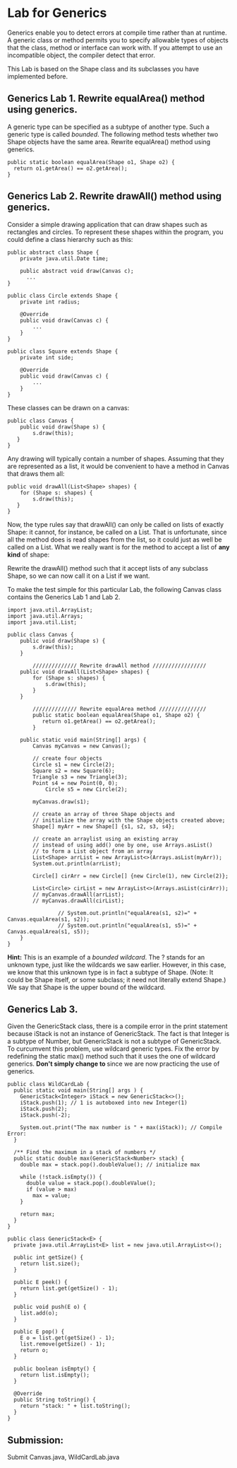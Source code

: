 
# Lab for Generics

Generics enable you to detect errors at compile time rather than at runtime. A generic class or method permits you to specify allowable types of objects that the class, method or interface can work with. If you attempt to use an incompatible object, the compiler detect that error.

This Lab is based on the Shape class and its subclasses you have implemented before.

## Generics Lab 1. Rewrite equalArea() method using generics.

A generic type can be specified as a subtype of another type. Such a generic type is called _bounded_.  The following method tests whether two Shape objects have the same area. Rewrite equalArea() method using generics.

```
public static boolean equalArea(Shape o1, Shape o2) {
  return o1.getArea() == o2.getArea();
}
```



## Generics Lab 2. Rewrite drawAll() method using generics.
Consider a simple drawing application that can draw shapes such as rectangles and circles. To represent these shapes within the program, you could define a class hierarchy such as this:

```
public abstract class Shape {
    private java.util.Date time;

    public abstract void draw(Canvas c);
      ...
}

public class Circle extends Shape {
    private int radius;

    @Override
    public void draw(Canvas c) {
        ...
    }
}

public class Square extends Shape {
    private int side;

    @Override
    public void draw(Canvas c) {
        ...
    }
}
```

These classes can be drawn on a canvas:

```
public class Canvas {
    public void draw(Shape s) {
        s.draw(this);
   }
}
```

Any drawing will typically contain a number of shapes. Assuming that they are represented as a list, it would be convenient to have a method in Canvas that draws them all:

```
public void drawAll(List<Shape> shapes) {
    for (Shape s: shapes) {
        s.draw(this);
   }
}
```

Now, the type rules say that drawAll() can only be called on lists of exactly Shape: it cannot, for instance, be called on a List<Circle>. That is unfortunate, since all the method does is read shapes from the list, so it could just as well be called on a List<Circle>. What we really want is for the method to accept a list of __any kind__ of shape:

Rewrite the drawAll() method such that it accept lists of any subclass Shape, so we can now call it on a List<Circle> if we want.

To make the test simple for this particular Lab, the following Canvas class contains the Generics Lab 1 and Lab 2.

```
import java.util.ArrayList;
import java.util.Arrays;
import java.util.List;

public class Canvas {
	public void draw(Shape s) {
		s.draw(this);
	}

        ////////////// Rewrite drawAll method /////////////////
	public void drawAll(List<Shape> shapes) {
		for (Shape s: shapes) {
			s.draw(this);
		}
	}

        ////////////// Rewrite equalArea method ///////////////
        public static boolean equalArea(Shape o1, Shape o2) {
           return o1.getArea() == o2.getArea();
        }

	public static void main(String[] args) {
		Canvas myCanvas = new Canvas();

		// create four objects
		Circle s1 = new Circle(2);
		Square s2 = new Square(6);
		Triangle s3 = new Triangle(3);
		Point s4 = new Point(0, 0);
    		Circle s5 = new Circle(2);

		myCanvas.draw(s1);

		// create an array of three Shape objects and
		// initialize the array with the Shape objects created above;
		Shape[] myArr = new Shape[] {s1, s2, s3, s4};

		// create an arraylist using an existing array
		// instead of using add() one by one, use Arrays.asList()
		// to form a List object from an array
		List<Shape> arrList = new ArrayList<>(Arrays.asList(myArr));
		System.out.println(arrList);

		Circle[] cirArr = new Circle[] {new Circle(1), new Circle(2)};

		List<Circle> cirList = new ArrayList<>(Arrays.asList(cirArr));
		// myCanvas.drawAll(arrList);
		// myCanvas.drawAll(cirList);

                // System.out.println("equalArea(s1, s2)=" + Canvas.equalArea(s1, s2));
                // System.out.println("equalArea(s1, s5)=" + Canvas.equalArea(s1, s5));
	}
}
```

__Hint:__ This is an example of a _bounded wildcard_. The ? stands for an unknown type, just like the wildcards we saw earlier. However, in this case, we know that this unknown type is in fact a subtype of Shape. (Note: It could be Shape itself, or some subclass; it need not literally extend Shape.) We say that Shape is the upper bound of the wildcard.

## Generics Lab 3. 
Given the GenericStack class, there is a compile error in the print statement because iStack is not an instance of GenericStack<Number>.  The fact is that Integer is a subtype of Number, but GenericStack<Integer> is not a subtype of GenericStack<Number>.  To curcumvent this problem, use wildcard generic types. Fix the error by redefining the static max() method such that it uses the one of wildcard generics.  __Don't simply change <Number> to <Integer>__ since we are now practicing the use of generics.

```
public class WildCardLab {
  public static void main(String[] args ) {
    GenericStack<Integer> iStack = new GenericStack<>();
    iStack.push(1); // 1 is autoboxed into new Integer(1)
    iStack.push(2);
    iStack.push(-2);

    System.out.print("The max number is " + max(iStack)); // Compile Error: 
  }

  /** Find the maximum in a stack of numbers */
  public static double max(GenericStack<Number> stack) {
    double max = stack.pop().doubleValue(); // initialize max

    while (!stack.isEmpty()) {
      double value = stack.pop().doubleValue();
      if (value > max)
        max = value;
    }

    return max;
  }
}
```

```
public class GenericStack<E> {
  private java.util.ArrayList<E> list = new java.util.ArrayList<>();

  public int getSize() {
    return list.size();
  }

  public E peek() {
    return list.get(getSize() - 1);
  }

  public void push(E o) {
    list.add(o);
  }

  public E pop() {
    E o = list.get(getSize() - 1);
    list.remove(getSize() - 1);
    return o;
  }

  public boolean isEmpty() {
    return list.isEmpty();
  }
  
  @Override
  public String toString() {
    return "stack: " + list.toString();
  }
}
```

## Submission:
  Submit Canvas.java, WildCardLab.java



